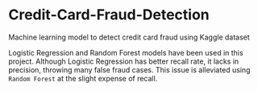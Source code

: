 # Credit-Card-Fraud-Detection
Machine learning model to detect credit card fraud using Kaggle dataset


Logistic Regression and Random Forest models have been used in this project. Although Logistic Regression has better recall rate, it lacks in precision, throwing many false fraud cases. This issue is alleviated using `Random Forest` at the slight expense of recall.
